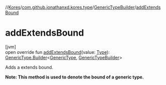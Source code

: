 //[Kores](../../../index.md)/[com.github.jonathanxd.kores.type](../index.md)/[GenericTypeBuilder](index.md)/[addExtendsBound](add-extends-bound.md)

# addExtendsBound

[jvm]\
open override fun [addExtendsBound](add-extends-bound.md)(value: [Type](https://docs.oracle.com/javase/8/docs/api/java/lang/reflect/Type.html)): [GenericType.Builder](../-generic-type/-builder/index.md)<[GenericType](../-generic-type/index.md), [GenericTypeBuilder](index.md)>

Adds a extends bound.

**Note: This method is used to denote the bound of a generic type.**
